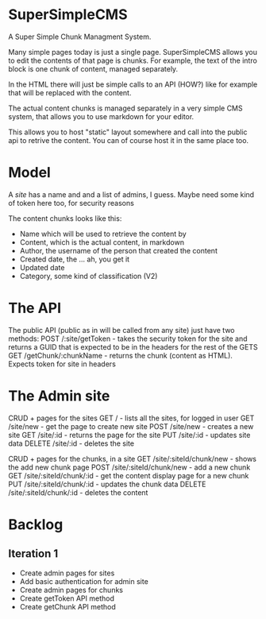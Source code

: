 SuperSimpleCMS
==============

A Super Simple Chunk Managment System.

Many simple pages today is just a single page. SuperSimpleCMS allows you to edit the contents of that page is chunks. For example, the text of the intro block is one chunk of content, managed separately.

In the HTML there will just be simple calls to an API (HOW?) like for example <content site="mySite" name="headerText14"> that will be replaced with the content.

The actual content chunks is managed separately in a very simple CMS system, that allows you to use markdown for your editor.

This allows you to host "static" layout somewhere and call into the public api to retrive the content. You can of course host it in the same place too.

# Model
A *site* has a name and and a list of admins, I guess. Maybe need some kind of token here too, for security reasons

The content chunks looks like this:
- Name which will be used to retrieve the content by
- Content, which is the actual content, in markdown
- Author, the username of the person that created the content
- Created date, the ... ah, you get it
- Updated date
- Category, some kind of classification (V2)

# The API
The public API (public as in will be called from any site) just have two methods:
POST /:site/getToken - takes the security token for the site and returns a GUID that is expected to be in the headers for the rest of the GETS
GET /getChunk/:chunkName - returns the chunk (content as HTML). Expects token for site in headers

# The Admin site
CRUD + pages for the sites
GET 	/			- lists all the sites, for logged in user
GET 	/site/new	- get the page to create new site
POST	/site/new	- creates a new site
GET 	/site/:id	- returns the page for the site
PUT		/site/:id	- updates site data
DELETE 	/site/:id	- deletes the site

CRUD + pages for the chunks, in a site
GET 	/site/:siteId/chunk/new 	- shows the add new chunk page
POST	/site/:siteId/chunk/new 	- add a new chunk
GET 	/site/:siteId/chunk/:id		- get the content display page for a new chunk
PUT		/site/:siteId/chunk/:id		- updates the chunk data
DELETE	/site/:siteId/chunk/:id		- deletes the content


# Backlog
## Iteration 1
- Create admin pages for sites
- Add basic authentication for admin site
- Create admin pages for chunks
- Create getToken API method
- Create getChunk API method